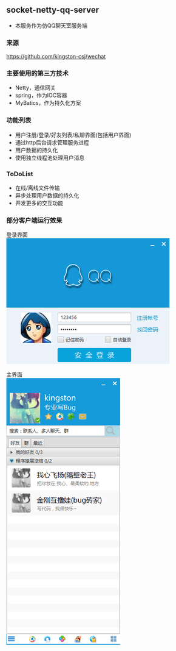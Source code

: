   ## socket-netty-qq-server
  *  本服务作为仿QQ聊天室服务端
  　　

  ###  来源
  https://github.com/kingston-csj/wechat

  ### 主要使用的第三方技术  
  *  Netty，通信网关  
  *  spring，作为IOC容器  
  *  MyBatics，作为持久化方案  

  ### 功能列表  
  *  用户注册/登录/好友列表/私聊界面(包括用户界面)  
  *  通过http后台请求管理服务进程  
  *  用户数据的持久化  
  *  使用独立线程池处理用户消息 　

  ### ToDoList  
  *  在线/离线文件传输   
  *  异步处理用户数据的持久化  
  *  开发更多的交互功能       


  ### 部分客户端运行效果
  登录界面  
  ![](/screenshots/login.png "登录界面")  

  主界面  
  ![](/screenshots/main.png "主界面")  
  
   
  

